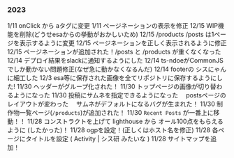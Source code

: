 ### 2023
1/11 onClick から aタグに変更
1/11 ページネーションの表示を修正
12/15 WIP機能を削除(どうせesaからの挙動がおかしいため)
12/15 /products /posts は1ページを表示するように変更
12/15 ページネーションを正しく表示されるように修正
12/15 ページネーションが追加された！/posts と /products が重くなくなった
12/14 デプロイ結果をslackに通知するようにした
12/14 ts-ndoeがCommonJSでしか動かない問題修正(なぜ急に動かなくなるんだ)
12/14 footerの シスにゃん に細工した
12/3 esa等に保存された画像を全てリポジトリに保存するようにした!
11/30 ヘッダーがグループ化された！
11/30 トップページの画像が切り替わるようになった
11/30 投稿にサムネを指定できるようになった
　postsページのレイアウトが変わった
　サムネがデフォルトになるバグが生まれた！
11/30 制作物一覧ページ(`/products`)が追加された！
11/30 `Recent Posts` が一番上に移動！！
11/28 コンストラクトを上げて lighthouse から オール100点をもらえるように (したかった)！
11/28 ogpを設定！(正しくはホスト名を修正)
11/28 各ページにタイトルを設定 ( Activity | シス研 みたいな )
11/28 サイトマップを追加！
